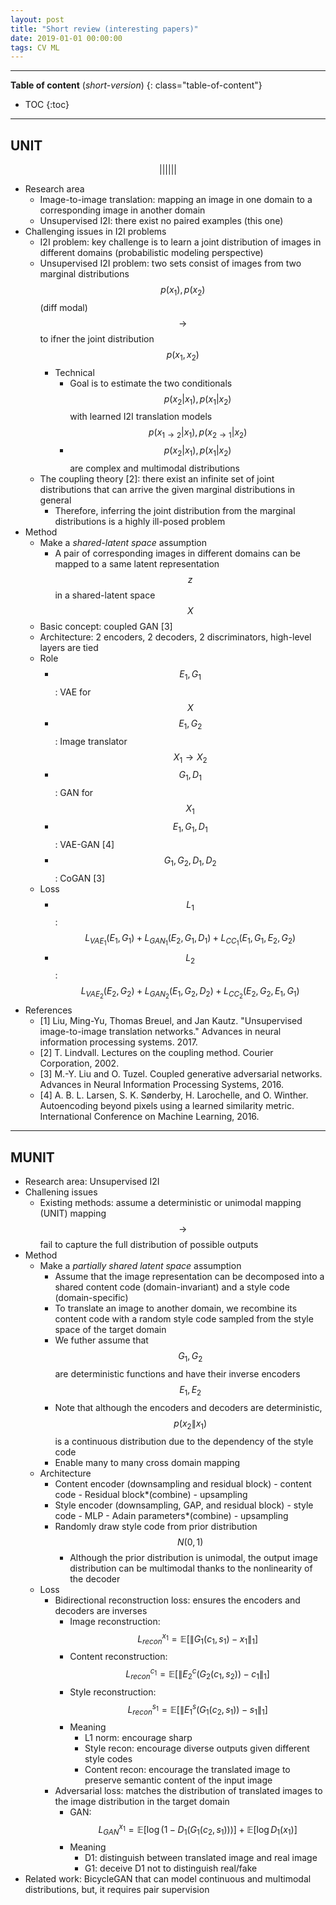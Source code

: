 ```yaml
---
layout: post
title: "Short review (interesting papers)"
date: 2019-01-01 00:00:00
tags: CV ML
---
```


<!--more-->

---

**Table of content** (*short-version*)
{: class="table-of-content"}
* TOC
{:toc}

---

## UNIT 

$$||||||$$
- Research area
  - Image-to-image translation: mapping an image in one domain to a corresponding image in another domain
  - Unsupervised I2I: there exist no paired examples (this one)
- Challenging issues in I2I problems
  - I2I problem: key challenge is to learn a joint distribution of images in different domains (probabilistic modeling perspective)
  - Unsupervised I2I problem: two sets consist of images from two marginal distributions $$p(x_1),p(x_2)$$ (diff modal) $$\rightarrow$$ to ifner the joint distribution $$p(x_1,x_2)$$
    - Technical
      - Goal is to estimate the two conditionals $$p(x_2 {|} x_1), p(x_1 {|} x_2)$$ with learned I2I translation models $$p(x_{1 \rightarrow 2} \left | x_1), p(x_{2 \rightarrow 1} \left | x_2)$$
      - $$p(x_2 \left | x_1), p(x_1 \left | x_2)$$ are complex and multimodal distributions
  - The coupling theory [2]: there exist an infinite set of joint distributions that can arrive the given marginal distributions in general
    - Therefore, inferring the joint distribution from the marginal distributions is a highly ill-posed problem
- Method 
  - Make a *shared-latent space* assumption
    - A pair of corresponding images in different domains can be mapped to a same latent representation $$z$$ in a shared-latent space $$X$$
  - Basic concept: coupled GAN [3]
  - Architecture: 2 encoders, 2 decoders, 2 discriminators, high-level layers are tied
  - Role
    - $${E_1, G_1}$$: VAE for $$X$$
    - $${E_1, G_2}$$: Image translator $$X_1 \rightarrow X_2$$
    - $${G_1, D_1}$$: GAN for $$X_1$$
    - $${E_1, G_1, D_1}$$: VAE-GAN [4]
    - $${G_1, G_2, D_1, D_2}$$: CoGAN [3]
  - Loss 
    - $$L_1$$: $$L_{VAE_1}(E_1, G_1) + L_{GAN_1}(E_2, G_1, D_1)  + L_{CC_1}(E_1, G_1, E_2, G_2)$$
    - $$L_2$$: $$L_{VAE_2}(E_2, G_2) + L_{GAN_2}(E_1, G_2, D_2)  + L_{CC_2}(E_2, G_2, E_1, G_1)$$
- References
  - [1] Liu, Ming-Yu, Thomas Breuel, and Jan Kautz. "Unsupervised image-to-image translation networks." Advances in neural information processing systems. 2017.
  - [2] T. Lindvall. Lectures on the coupling method. Courier Corporation, 2002.
  - [3] M.-Y. Liu and O. Tuzel. Coupled generative adversarial networks. Advances in Neural Information Processing Systems, 2016.
  - [4] A. B. L. Larsen, S. K. Sønderby, H. Larochelle, and O. Winther. Autoencoding beyond pixels using a
  learned similarity metric. International Conference on Machine Learning, 2016.
  
---

## MUNIT 

- Research area: Unsupervised I2I
- Challening issues
  - Existing methods: assume a deterministic or unimodal mapping (UNIT) mapping $$\rightarrow$$ fail to capture the full distribution of possible outputs
- Method
  - Make a *partially shared latent space* assumption
    - Assume that the image representation can be decomposed into a shared content code (domain-invariant) and a style code (domain-specific)
    - To translate an image to another domain, we recombine its content code with a random style code sampled from the style space of the target domain
    - We futher assume that $$G_1, G_2$$ are deterministic functions and have their inverse encoders $$E_1, E_2$$
    - Note that although the encoders and decoders are deterministic, $$p(x_2 \| x_1)$$ is a continuous distribution due to the dependency of the style code
    - Enable many to many cross domain mapping
  - Architecture
    - Content encoder (downsampling and residual block) - content code - Residual block*(combine) - upsampling
    - Style encoder (downsampling, GAP, and residual block) - style code - MLP - Adain parameters*(combine) - upsampling
    - Randomly draw style code from prior distribution $$N(0,1)$$
      - Although the prior distribution is unimodal, the output image distribution can be multimodal thanks to the nonlinearity of the decoder
  - Loss
    - Bidirectional reconstruction loss: ensures the encoders and decoders are inverses
      - Image reconstruction: $$L^{x_1}_{recon} = \mathbb{E} [ \| G_1(c_1, s_1) - x_1 \|_1 ]$$ 
      - Content reconstruction: $$L^{c_1}_{recon} = \mathbb{E} [ \| E^c_2(G_2(c_1, s_2)) - c_1 \|_1 ]$$ 
      - Style reconstruction: $$L^{s_1}_{recon} = \mathbb{E} [ \| E^s_1(G_1(c_2, s_1)) - s_1 \|_1 ]$$ 
      - Meaning
        - L1 norm: encourage sharp
        - Style recon: encourage diverse outputs given different style codes
        - Content recon: encourage the translated image to preserve semantic content of the input image
    - Adversarial loss: matches the distribution of translated images to the image distribution in the target domain
      - GAN: $$L^{x_1}_{GAN} = \mathbb{E} [\log ( 1 - D_1 ( G_1 (c_2, s_1)))] + \mathbb{E} [\log D_1 (x_1)]$$ 
      - Meaning
        - D1: distinguish between translated image and real image
        - G1: deceive D1 not to distinguish real/fake
- Related work: BicycleGAN that can model continuous and multimodal distributions, but, it requires pair supervision


